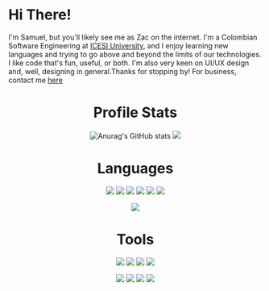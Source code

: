 <!Doctype html>
<html lang="en">
    <head>
        <link href="/style.css" rel="stylesheet"></link>
  </head>
  <body>
    <h1>Hi There!</h1>
    <p>I'm Samuel, but you'll likely see me as Zac on the internet. I'm a Colombian Software Engineering at <a href="https://www.icesi.edu.co/es/">ICESI University</a>, and I enjoy learning new languages and trying to go above and beyond the limits of our technologies. I like code that's fun, useful, or both. I'm also very keen on UI/UX design and, well, designing in general.Thanks for stopping by! For business, contact me <a href="seamzacdisc1@gmail.com">here</a></p>
    <span></span>
    <div align="center">
      <h1>Profile Stats</h1>
      <p align="center" class="cards">
      <img src="https://github-readme-stats.vercel.app/api?username=zacwastaken&show_icons=true&theme=onedark&count_privat=true&line_height=25&hide_border=true" alt="Anurag's GitHub stats"/>
      <img src="https://github-readme-streak-stats.herokuapp.com?user=zacwastaken&theme=onedark&hide_border=true&date_format=n%2Fj%5B%2FY%5D"/>
      </p>
      <h1>Languages</h1>
      <div>
        <p>
          <img src="https://img.shields.io/badge/Java-e3ae78?style=for-the-badge&logo=java&logoColor=black"/>
          <img src="https://img.shields.io/badge/HTML5-eda18c?style=for-the-badge&logo=html5&logoColor=black"/>
          <img src="https://img.shields.io/badge/Sass-edabcc?style=for-the-badge&logo=sass&logoColor=black"/>
          <img src="https://img.shields.io/badge/JavaScript-F7DF1E?style=for-the-badge&logo=javascript&logoColor=black"/>
          <img src="https://img.shields.io/badge/Python-f7dd81?style=for-the-badge&logo=python&logoColor=blue"/>
          <img src="https://img.shields.io/badge/C%23-89d487?style=for-the-badge&logo=c-sharp&logoColor=black"/>
        </p>
        <img src="https://github-readme-stats.vercel.app/api/top-langs/?username=zacwastaken&langs_count=5&theme=onedark&line_height=25&hide_border=true&layout=compact" />
      </div>
      <h1>Tools</h1>
      <p>
        <img src="https://img.shields.io/badge/IntelliJIDEA-eb7583.svg?style=for-the-badge&logo=intellij-idea&logoColor=white"/>
        <img src="https://img.shields.io/badge/Visual_Studio_Code-0078D4?style=for-the-badge&logo=visual%20studio%20code&logoColor=white"/>
        <img src="https://img.shields.io/badge/GNU%20Bash-0c6b0c?style=for-the-badge&logo=GNU%20Bash&logoColor=white"/>
        <img src="https://img.shields.io/badge/GIT-E44C30?style=for-the-badge&logo=git&logoColor=white"/>
      </p>
      <p>
        <img src="https://img.shields.io/badge/Adobe%20Illustrator-FF9A00?style=for-the-badge&logo=adobe%20illustrator&logoColor=white"/>
        <img src="https://img.shields.io/badge/Adobe%20XD-b3469a?style=for-the-badge&logo=Adobe%20XD&logoColor=white"/>
        <img src="https://img.shields.io/badge/Notion-000000?style=for-the-badge&logo=notion&logoColor=white"/>
        <img src="https://img.shields.io/badge/Trello-0052CC?style=for-the-badge&logo=trello&logoColor=white"/>
      </p>
      <span></span>
    </div>
  </body>
</html>
